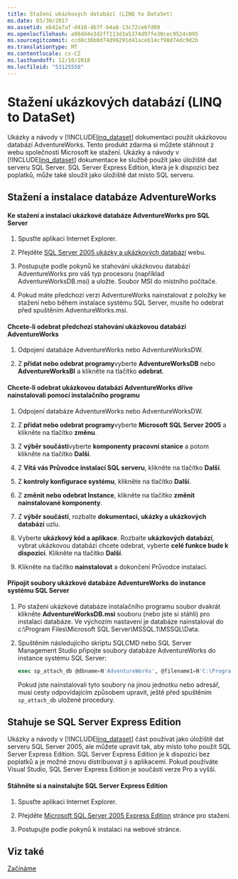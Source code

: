 ```yaml
---
title: Stažení ukázkových databází (LINQ to DataSet)
ms.date: 03/30/2017
ms.assetid: eb42a7af-d410-4b7f-b4a8-13c72ce6fd09
ms.openlocfilehash: a98dd4e3d2ff113d3a5374d97fe30cec9524c095
ms.sourcegitcommit: ccd8c36b0d74d99291d41aceb14cf98d74dc9d2b
ms.translationtype: MT
ms.contentlocale: cs-CZ
ms.lasthandoff: 12/10/2018
ms.locfileid: "53125558"
---
```

# <a name="downloading-sample-databases-linq-to-dataset"></a>Stažení ukázkových databází (LINQ to DataSet)
Ukázky a návody v [!INCLUDE[linq_dataset](../../../../includes/linq-dataset-md.md)] dokumentaci použít ukázkovou databází AdventureWorks. Tento produkt zdarma si můžete stáhnout z webu společnosti Microsoft ke stažení. Ukázky a návody v [!INCLUDE[linq_dataset](../../../../includes/linq-dataset-md.md)] dokumentace ke službě použít jako úložiště dat serveru SQL Server. SQL Server Express Edition, která je k dispozici bez poplatků, může také sloužit jako úložiště dat místo SQL serveru.  
  
## <a name="downloading-and-installing-the-adventureworks-database"></a>Stažení a instalace databáze AdventureWorks  
  
#### <a name="to-download-and-install-the-adventureworks-sample-database-for-sql-server"></a>Ke stažení a instalaci ukázkové databáze AdventureWorks pro SQL Server  
  
1.  Spusťte aplikaci Internet Explorer.  
  
2.  Přejděte [SQL Server 2005 ukázky a ukázkových databází](https://go.microsoft.com/fwlink/?linkid=31046) webu.  
  
3.  Postupujte podle pokynů ke stahování ukázkovou databází AdventureWorks pro váš typ procesoru (například AdventureWorksDB.msi) a uložte. Soubor MSI do místního počítače.  
  
4.  Pokud máte předchozí verzi AdventureWorks nainstalovat z položky ke stažení nebo během instalace systému SQL Server, musíte ho odebrat před spuštěním AdventureWorks.msi.  
  
#### <a name="to-remove-a-previous-download-of-an-adventureworks-sample-database"></a>Chcete-li odebrat předchozí stahování ukázkovou databázi AdventureWorks  
  
1.  Odpojení databáze AdventureWorks nebo AdventureWorksDW.  
  
2.  Z **přidat nebo odebrat programy**vyberte **AdventureWorksDB** nebo **AdventureWorksBI** a klikněte na tlačítko **odebrat**.  
  
#### <a name="to-remove-an-adventureworks-sample-database-previously-installed-using-setup"></a>Chcete-li odebrat ukázkovou databázi AdventureWorks dříve nainstalovali pomocí instalačního programu  
  
1.  Odpojení databáze AdventureWorks nebo AdventureWorksDW.  
  
2.  Z **přidat nebo odebrat programy**vyberte **Microsoft SQL Server 2005** a klikněte na tlačítko **změnu**.  
  
3.  Z **výběr součásti**vyberte **komponenty pracovní stanice** a potom klikněte na tlačítko **Další**.  
  
4.  Z **Vítá vás Průvodce instalací SQL serveru**, klikněte na tlačítko **Další**.  
  
5.  Z **kontroly konfigurace systému**, klikněte na tlačítko **Další**.  
  
6.  Z **změnit nebo odebrat Instance**, klikněte na tlačítko **změnit nainstalované komponenty**.  
  
7.  Z **výběr součástí**, rozbalte **dokumentaci, ukázky a ukázkových databází** uzlu.  
  
8.  Vyberte **ukázkový kód a aplikace**. Rozbalte **ukázkových databází**, vybrat ukázkovou databázi chcete odebrat, vyberte **celé funkce bude k dispozici**. Klikněte na tlačítko **Další**.  
  
9. Klikněte na tlačítko **nainstalovat** a dokončení Průvodce instalací.  
  
#### <a name="to-attach-the-adventureworks-sample-database-files-to-an-instance-of-sql-server"></a>Připojit soubory ukázkové databáze AdventureWorks do instance systému SQL Server  
  
1.  Po stažení ukázkové databáze instalačního programu soubor dvakrát klikněte **AdventureWorksDB.msi** souboru (nebo jste si stáhli) pro instalaci databáze. Ve výchozím nastavení je databáze nainstaloval do c:\Program Files\Microsoft SQL Server\MSSQL.1\MSSQL\Data.  
  
2.  Spuštěním následujícího skriptu SQLCMD nebo SQL Server Management Studio připojte soubory databáze AdventureWorks do instance systému SQL Server:  
  
    ```sql
    exec sp_attach_db @dbname=N'AdventureWorks', @filename1=N'C:\Program Files\Microsoft SQL Server\MSSQL.1\MSSQL\Data\AdventureWorks_Data.mdf', @filename2=N'C:\Program Files\Microsoft SQL Server\MSSQL.1\MSSQL\Data\AdventureWorks_log.ldf'  
    ```  
  
     Pokud jste nainstalovali tyto soubory na jinou jednotku nebo adresář, musí cesty odpovídajícím způsobem upravit, ještě před spuštěním `sp_attach_db` uložené procedury.  
  
## <a name="downloading-sql-server-express-edition"></a>Stahuje se SQL Server Express Edition  
 Ukázky a návody v [!INCLUDE[linq_dataset](../../../../includes/linq-dataset-md.md)] část používat jako úložiště dat serveru SQL Server 2005, ale můžete upravit tak, aby místo toho použít SQL Server Express Edition. SQL Server Express Edition je k dispozici bez poplatků a je možné znovu distribuovat ji s aplikacemi. Pokud používáte Visual Studio, SQL Server Express Edition je součástí verze Pro a vyšší.  
  
#### <a name="to-download-and-install-sql-server-express-edition"></a>Stáhněte si a nainstalujte SQL Server Express Edition  
  
1.  Spusťte aplikaci Internet Explorer.  
  
2.  Přejděte [Microsoft SQL Server 2005 Express Edition](https://go.microsoft.com/fwlink/?LinkID=31070) stránce pro stažení.  
  
3.  Postupujte podle pokynů k instalaci na webové stránce.  
  
## <a name="see-also"></a>Viz také  
 [Začínáme](../../../../docs/framework/data/adonet/getting-started-linq-to-dataset.md)
